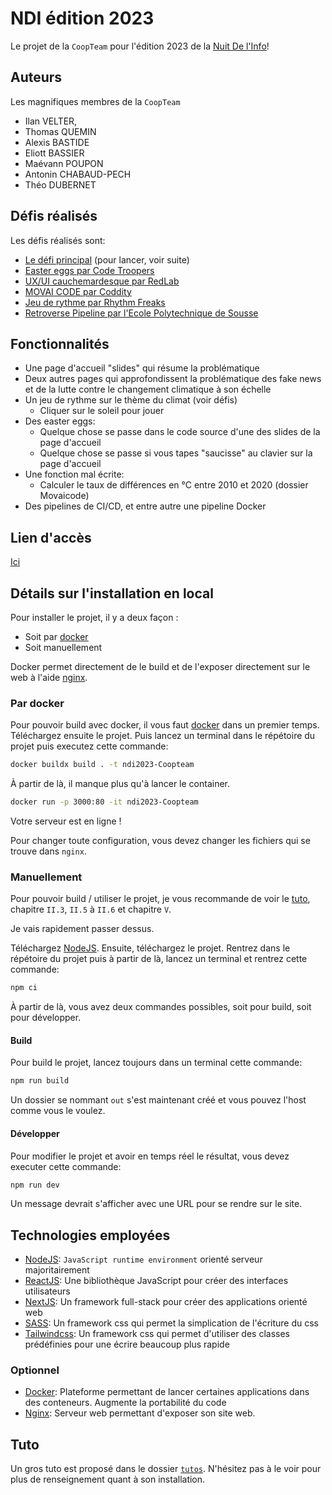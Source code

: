 # NDI édition 2023

Le projet de la `CoopTeam` pour l'édition 2023 de la [Nuit De l'Info](https://www.nuitdelinfo.com/)!

## Auteurs

Les magnifiques membres de la `CoopTeam`

- Ilan VELTER,
- Thomas QUEMIN
- Alexis BASTIDE
- Eliott BASSIER
- Maévann POUPON
- Antonin CHABAUD-PECH
- Théo DUBERNET

## Défis réalisés

Les défis réalisés sont: 
- [Le défi principal](https://www.nuitdelinfo.com/inscription/defis/174) (pour lancer, voir suite)
- [Easter eggs par Code Troopers](https://www.nuitdelinfo.com/inscription/defis/328)
- [UX/UI cauchemardesque par RedLab](https://www.nuitdelinfo.com/inscription/defis/396)
- [MOVAI CODE par Coddity](https://www.nuitdelinfo.com/inscription/defis/410)
- [Jeu de rythme par Rhythm Freaks](https://www.nuitdelinfo.com/inscription/defis/413)
- [Retroverse Pipeline par l'Ecole Polytechnique de Sousse](https://www.nuitdelinfo.com/inscription/defis/421)     

## Fonctionnalités
- Une page d'accueil "slides" qui résume la problématique
- Deux autres pages qui approfondissent la problématique des fake news et de la lutte contre le changement climatique à son échelle
- Un jeu de rythme sur le thème du climat (voir défis)
  - Cliquer sur le soleil pour jouer
- Des easter eggs:
  - Quelque chose se passe dans le code source d'une des slides de la page d'accueil
  - Quelque chose se passe si vous tapes "saucisse" au clavier sur la page d'accueil
- Une fonction mal écrite:
  - Calculer le taux de différences en °C entre 2010 et 2020 (dossier Movaicode)
- Des pipelines de CI/CD, et entre autre une pipeline Docker

## Lien d'accès

[Ici](https://ndi2023.vercel.app/)

## Détails sur l'installation en local

Pour installer le projet, il y a deux façon :

- Soit par [docker](https://www.docker.com/)
- Soit manuellement

Docker permet directement de le build et de l'exposer directement sur le web à l'aide [nginx](https://www.nginx.com/).

### Par docker

Pour pouvoir build avec docker, il vous faut [docker](https://docs.docker.com/get-docker/) dans un premier temps. Téléchargez ensuite le projet. Puis lancez un terminal dans le répétoire du projet puis executez cette commande:

```sh
docker buildx build . -t ndi2023-Coopteam
```

À partir de là, il manque plus qu'à lancer le container.

```sh
docker run -p 3000:80 -it ndi2023-Coopteam
```

Votre serveur est en ligne !

Pour changer toute configuration, vous devez changer les fichiers qui se trouve dans `nginx`.

### Manuellement

Pour pouvoir build / utiliser le projet, je vous recommande de voir le [tuto](https://github.com/ivelter/ndi2023/blob/setup/tutos/out/noir%26blanc.pdf), chapitre `II.3`, `II.5` à `II.6` et chapitre `V`.

Je vais rapidement passer dessus.

Téléchargez [NodeJS](https://nodejs.org/en). Ensuite, téléchargez le projet. Rentrez dans le répétoire du projet puis à partir de là, lancez un terminal et rentrez cette commande:

```sh
npm ci
```

À partir de là, vous avez deux commandes possibles, soit pour build, soit pour développer.

#### Build

Pour build le projet, lancez toujours dans un terminal cette commande:

```sh
npm run build
```

Un dossier se nommant `out` s'est maintenant créé et vous pouvez l'host comme vous le voulez.

#### Développer

Pour modifier le projet et avoir en temps réel le résultat, vous devez executer cette commande:

```sh
npm run dev
```

Un message devrait s'afficher avec une URL pour se rendre sur le site.

## Technologies employées

- [NodeJS](https://nodejs.org/en): `JavaScript runtime environment` orienté serveur majoritairement
- [ReactJS](https://fr.legacy.reactjs.org/): Une bibliothèque JavaScript pour créer des interfaces utilisateurs
- [NextJS](https://nextjs.org/): Un framework full-stack pour créer des applications orienté web
- [SASS](https://sass-lang.com/): Un framework css qui permet la simplication de l'écriture du css
- [Tailwindcss](https://tailwindcss.com/): Un framework css qui permet d'utiliser des classes prédéfinies pour une écrire beaucoup plus rapide

### Optionnel

- [Docker](https://www.docker.com/): Plateforme permettant de lancer certaines applications dans des conteneurs. Augmente la portabilité du code
- [Nginx](https://www.nginx.com/): Serveur web permettant d'exposer son site web.

## Tuto

Un gros tuto est proposé dans le dossier [`tutos`](https://github.com/ivelter/ndi2023/blob/main/tutos). N'hésitez pas à le voir pour plus de renseignement quant à son installation.

